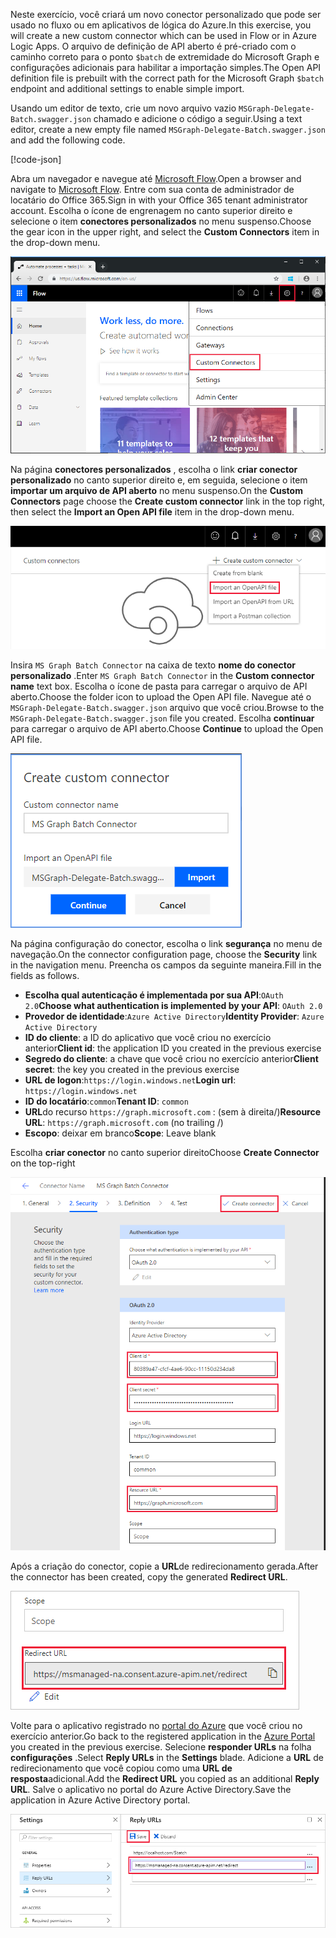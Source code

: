 <!-- markdownlint-disable MD002 MD041 -->

<span data-ttu-id="22913-101">Neste exercício, você criará um novo conector personalizado que pode ser usado no fluxo ou em aplicativos de lógica do Azure.</span><span class="sxs-lookup"><span data-stu-id="22913-101">In this exercise, you will create a new custom connector which can be used in Flow or in Azure Logic Apps.</span></span> <span data-ttu-id="22913-102">O arquivo de definição de API aberto é pré-criado com o caminho correto para o ponto `$batch` de extremidade do Microsoft Graph e configurações adicionais para habilitar a importação simples.</span><span class="sxs-lookup"><span data-stu-id="22913-102">The Open API definition file is prebuilt with the correct path for the Microsoft Graph `$batch` endpoint and additional settings to enable simple import.</span></span>

<span data-ttu-id="22913-103">Usando um editor de texto, crie um novo arquivo vazio `MSGraph-Delegate-Batch.swagger.json` chamado e adicione o código a seguir.</span><span class="sxs-lookup"><span data-stu-id="22913-103">Using a text editor, create a new empty file named `MSGraph-Delegate-Batch.swagger.json` and add the following code.</span></span>

[!code-json[](../LabFiles/MSGraph-Delegate-Batch.swagger.json)]

<span data-ttu-id="22913-104">Abra um navegador e navegue até [Microsoft Flow](https://flow.microsoft.com).</span><span class="sxs-lookup"><span data-stu-id="22913-104">Open a browser and navigate to [Microsoft Flow](https://flow.microsoft.com).</span></span> <span data-ttu-id="22913-105">Entre com sua conta de administrador de locatário do Office 365.</span><span class="sxs-lookup"><span data-stu-id="22913-105">Sign in with your Office 365 tenant administrator account.</span></span> <span data-ttu-id="22913-106">Escolha o ícone de engrenagem no canto superior direito e selecione o item **conectores personalizados** no menu suspenso.</span><span class="sxs-lookup"><span data-stu-id="22913-106">Choose the gear icon in the upper right, and select the **Custom Connectors** item in the drop-down menu.</span></span>

![Uma captura de tela do menu suspenso no Microsoft Flow](./images/flow-conn1.png)

<span data-ttu-id="22913-108">Na página **conectores personalizados** , escolha o link **criar conector personalizado** no canto superior direito e, em seguida, selecione o item **importar um arquivo de API aberto** no menu suspenso.</span><span class="sxs-lookup"><span data-stu-id="22913-108">On the **Custom Connectors** page choose the **Create custom connector** link in the top right, then select the **Import an Open API file** item in the drop-down menu.</span></span>

 ![Uma captura de tela do menu suspenso criar conector personalizado no Microsoft Flow](./images/flow-conn2.png)

<span data-ttu-id="22913-110">Insira `MS Graph Batch Connector` na caixa de texto **nome do conector personalizado** .</span><span class="sxs-lookup"><span data-stu-id="22913-110">Enter `MS Graph Batch Connector` in the **Custom connector name** text box.</span></span> <span data-ttu-id="22913-111">Escolha o ícone de pasta para carregar o arquivo de API aberto.</span><span class="sxs-lookup"><span data-stu-id="22913-111">Choose the folder icon to upload the Open API file.</span></span> <span data-ttu-id="22913-112">Navegue até o `MSGraph-Delegate-Batch.swagger.json` arquivo que você criou.</span><span class="sxs-lookup"><span data-stu-id="22913-112">Browse to the `MSGraph-Delegate-Batch.swagger.json` file you created.</span></span> <span data-ttu-id="22913-113">Escolha **continuar** para carregar o arquivo de API aberto.</span><span class="sxs-lookup"><span data-stu-id="22913-113">Choose **Continue** to upload the Open API file.</span></span>

 ![Uma captura de tela da caixa de diálogo Criar conector personalizado](./images/flow-conn3.png)

<span data-ttu-id="22913-115">Na página configuração do conector, escolha o link **segurança** no menu de navegação.</span><span class="sxs-lookup"><span data-stu-id="22913-115">On the connector configuration page, choose the **Security** link in the navigation menu.</span></span> <span data-ttu-id="22913-116">Preencha os campos da seguinte maneira.</span><span class="sxs-lookup"><span data-stu-id="22913-116">Fill in the fields as follows.</span></span>

- <span data-ttu-id="22913-117">**Escolha qual autenticação é implementada por sua API**:`OAuth 2.0`</span><span class="sxs-lookup"><span data-stu-id="22913-117">**Choose what authentication is implemented by your API**: `OAuth 2.0`</span></span>
- <span data-ttu-id="22913-118">**Provedor de identidade**:`Azure Active Directory`</span><span class="sxs-lookup"><span data-stu-id="22913-118">**Identity Provider**: `Azure Active Directory`</span></span>
- <span data-ttu-id="22913-119">**ID do cliente**: a ID do aplicativo que você criou no exercício anterior</span><span class="sxs-lookup"><span data-stu-id="22913-119">**Client id**: the application ID you created in the previous exercise</span></span>
- <span data-ttu-id="22913-120">**Segredo do cliente**: a chave que você criou no exercício anterior</span><span class="sxs-lookup"><span data-stu-id="22913-120">**Client secret**: the key you created in the previous exercise</span></span>
- <span data-ttu-id="22913-121">**URL de logon**:`https://login.windows.net`</span><span class="sxs-lookup"><span data-stu-id="22913-121">**Login url**: `https://login.windows.net`</span></span>
- <span data-ttu-id="22913-122">**ID do locatário**:`common`</span><span class="sxs-lookup"><span data-stu-id="22913-122">**Tenant ID**: `common`</span></span>
- <span data-ttu-id="22913-123">**URL**do recurso `https://graph.microsoft.com` : (sem à direita/)</span><span class="sxs-lookup"><span data-stu-id="22913-123">**Resource URL**: `https://graph.microsoft.com` (no trailing /)</span></span>
- <span data-ttu-id="22913-124">**Escopo**: deixar em branco</span><span class="sxs-lookup"><span data-stu-id="22913-124">**Scope**: Leave blank</span></span>

<span data-ttu-id="22913-125">Escolha **criar conector** no canto superior direito</span><span class="sxs-lookup"><span data-stu-id="22913-125">Choose **Create Connector** on the top-right</span></span>

![Uma captura de tela da guia Segurança na configuração do conector](./images/flow-conn4.png)

<span data-ttu-id="22913-127">Após a criação do conector, copie a **URL**de redirecionamento gerada.</span><span class="sxs-lookup"><span data-stu-id="22913-127">After the connector has been created, copy the generated **Redirect URL**.</span></span>

![Uma captura de tela da URL de redirecionamento gerada](./images/flow-conn5.png)

<span data-ttu-id="22913-129">Volte para o aplicativo registrado no [portal do Azure](https://aad.portal.azure.com) que você criou no exercício anterior.</span><span class="sxs-lookup"><span data-stu-id="22913-129">Go back to the registered application in the [Azure Portal](https://aad.portal.azure.com) you created in the previous exercise.</span></span> <span data-ttu-id="22913-130">Selecione **responder URLs** na folha **configurações** .</span><span class="sxs-lookup"><span data-stu-id="22913-130">Select **Reply URLs** in the **Settings** blade.</span></span> <span data-ttu-id="22913-131">Adicione a **URL** de redirecionamento que você copiou como uma **URL de resposta**adicional.</span><span class="sxs-lookup"><span data-stu-id="22913-131">Add the **Redirect URL** you copied as an additional **Reply URL**.</span></span> <span data-ttu-id="22913-132">Salve o aplicativo no portal do Azure Active Directory.</span><span class="sxs-lookup"><span data-stu-id="22913-132">Save the application in Azure Active Directory portal.</span></span>

![Uma captura de tela da lâmina URLs de resposta no portal do Azure](./images/flow-conn6.png)